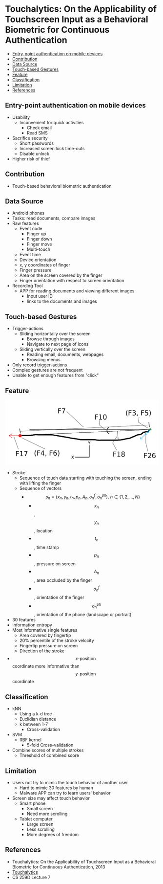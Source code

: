 # Touchalytics: On the Applicability of Touchscreen Input as a Behavioral Biometric for Continuous Authentication

<!-- TOC -->

- [Entry-point authentication on mobile devices](#entry-point-authentication-on-mobile-devices)
- [Contribution](#contribution)
- [Data Source](#data-source)
- [Touch-based Gestures](#touch-based-gestures)
- [Feature](#feature)
- [Classification](#classification)
- [Limitation](#limitation)
- [References](#references)

<!-- /TOC -->

## Entry-point authentication on mobile devices

* Usability
    * Inconvenient for quick activities
        * Check email
        * Read SMS
* Sacrifice security
    * Short passwords
    * Increased screen lock time-outs
    * Disable unlock
* Higher risk of thief

## Contribution

* Touch-based behavioral biometric authentication

## Data Source

* Android phones
* Tasks: read documents, compare images
* Raw features
    * Event code
        * Finger up
        * Finger down
        * Finger move
        * Multi-touch
    * Event time
    * Device orientation
    * x, y coordinates of finger
    * Finger pressure
    * Area on the screen covered by the finger
    * Finger orientation with respect to screen orientation
* Recording Tool
    * APP for reading documents and viewing different images
        * Input user ID
        * links to the documents and images

## Touch-based Gestures

* Trigger-actions
    * Sliding horizontally over the screen
        * Browse through images
        * Navigate to next page of icons
    * Sliding vertically over the screen
        * Reading email, documents, webpages
        * Browsing menus
* Only record trigger-actions
* Complex gestures are not frequent
* Unable to get enough features from "click"

## Feature

![Features of a stroke](images/Touchalytics_Stroke.png)

* Stroke
    * Sequence of touch data starting with touching the screen, ending with lifting the finger
    * Sequence of vectors
        * $$s_n = (x_n, y_n, t_n, p_n, A_n, o_n^f, o_n^{ph}),\ n \in \{1, 2, ..., N\}$$
            * $$x_n$$, $$y_n$$, location
            * $$t_n$$, time stamp
            * $$p_n$$, pressure on screen
            * $$A_n$$, area occluded by the finger
            * $$o_n^f$$, orientation of the finger
            * $$o_n^{ph}$$, orientation of the phone (landscape or portrait)
* 30 features
* Information entropy
* Most informative single features
    * Area covered by fingertip
    * 20% percentile of the stroke velocity
    * Fingertip pressure on screen
    * Direction of the stroke
* $$x\text{-position}$$ coordinate more informative than $$y\text{-position}$$ coordinate

## Classification

* kNN
    * Using a k-d tree
    * Euclidian distance
    * k between 1-7
        * Cross-validation
* SVM
    * RBF kernel
        * 5-fold Cross-validation
* Combine scores of multiple strokes
    * Threshold of combined score

## Limitation

* Users not try to mimic the touch behavior of another user
    * Hard to mimic 30 features by human
    * Malware APP can try to learn users' behavior
* Screen size may affect touch behavior
    * Smart phone
        * Small screen
        * Need more scrolling
    * Tablet computer
        * Large screen
        * Less scrolling
        * More degrees of freedom

## References

* Touchalytics: On the Applicability of Touchscreen Input as a Behavioral Biometric for Continuous Authentication, 2013
* [Touchalytics](http://www.mariofrank.net/touchalytics/index.html)
* CS 259D Lecture 7
